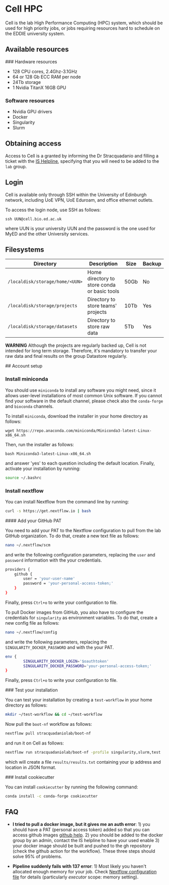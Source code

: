 # Cell HPC

Cell is the lab High Performance Computing (HPC) system, which should be used
for high priority jobs, or jobs requiring resources hard to schedule on the
EDDIE university system.

## Available resources

### Hardware resources

- 128 CPU cores, 2.4Ghz-3.1GHz
- 64 or 128 Gb ECC RAM per node
- 24Tb storage
- 1 Nvidia TitanX 16GB GPU

### Software resources

- Nvidia GPU drivers 
- Docker
- Singularity
- Slurm

## Obtaining access

Access to Cell is a granted by informing the Dr Stracquadanio and filling a
ticket with the [IS Helpline](https://edin.ac/launch-edhelp), specifying 
that you will need to be added to the `lab` group.

## Login

Cell is available only through SSH within the University of Edinburgh network, 
including UoE VPN, UoE Eduroam, and office ethernet outlets.

To access the login node, use SSH as follows:

```
ssh UUN@cell.bio.ed.ac.uk
```

where UUN is your university UUN and the password is the one used for MyED and
the other University services.

## Filesystems

| Directory                       | Description                                     | Size  | Backup |
| --------------------------------| ------------------------------------------------|-------|--------|
| `/localdisk/storage/home/<UUN>` | Home directory to store conda or basic tools    | 50Gb  |   No   |
| `/localdisk/storage/projects`   | Directory to store teams' projects              | 10Tb  |   Yes  |
| `/localdisk/storage/datasets`   | Directory to store raw data                     | 5Tb   |   Yes  |


**WARNING** Although the projects are regularly backed up, Cell is not intended
for long term storage. Therefore, it's mandatory to transfer your raw data and
final results on the group Datastore regularly.


## Account setup

### Install miniconda 

You should use `miniconda` to install any software you might need, since it
allows user-level installations of most common Unix software. If you cannot find
your software in the default channel, please check also the `conda-forge` and
`bioconda` channels.

To install `miniconda`, download the installer in your home directory as
follows:

```
wget https://repo.anaconda.com/miniconda/Miniconda3-latest-Linux-x86_64.sh
``` 

Then, run the installer as follows: 

```
bash Miniconda3-latest-Linux-x86_64.sh
``` 

and answer 'yes' to each question including the default location. Finally,
activate your installation by running:

```bash
source ~/.bashrc
```

### Install nextflow

You can install Nextflow from the command line by running: 

```bash
curl -s https://get.nextflow.io | bash
```

#### Add your GitHub PAT

You need to add your PAT to the Nextflow configuration to pull from the lab
GitHub organization. To do that, create a new text file as follows: 

```bash
nano ~/.nextflow/scm
```

and write the following configuration parameters, replacing the `user` and 
`password` information with the your credentials.

```bash
providers {
    github {
        user = 'your-user-name'
        password = 'your-personal-access-token;'
    }
}
```

Finally, press `Ctrl+o` to write your configuration to file.

To pull Docker images from GitHub, you also have to configure the credentials 
for `singularity` as environment variables. To do that, create a new config 
file as follows: 

```bash
nano ~/.nextflow/config
```

and write the following parameters, replacing the `SINGULARITY_DOCKER_PASSWORD`
and with the your PAT.

```bash
env {
        SINGULARITY_DOCKER_LOGIN='$oauthtoken'
        SINGULARITY_DOCKER_PASSWORD='your-personal-access-token;'
}
```

Finally, press `Ctrl+o` to write your configuration to file.

### Test your installation 

You can test your installation by creating a `test-workflow` in 
your home directory as follows:  

```bash
mkdir ~/test-workflow && cd ~/test-workflow
```

Now pull the `boot-nf` workflow as follows: 

```bash
nextflow pull stracquadaniolab/boot-nf
```

and run it on Cell as follows: 

```bash
nextflow run stracquadaniolab/boot-nf -profile singularity,slurm,test
```

which will create a file `results/results.txt` containing your ip address and
location in JSON format.

### Install cookiecutter 

You can install `cookiecutter` by running the following command: 

```bash
conda install -c conda-forge cookiecutter
```


## FAQ

- **I tried to pull a docker image, but it gives me an auth error**: 1) you
  should have a PAT (personal access token) added so that you can access github
  images [github
  help](https://docs.github.com/en/github/authenticating-to-github/creating-a-personal-access-token).
  2) you should be added to the docker group by an admin, contact the IS
  helpline to have your used enable 3) your docker image should be built and
  pushed to the gh repository (check the github action for the workflow). These
  three steps should solve 95% of problems. 

- **Pipeline suddenly fails with 137 error**: 1) Most likely you haven't
  allocated enough memory for your job. Check [Nextflow configuration
  file](https://www.nextflow.io/docs/latest/config.html#) for details
  (particularly _executor_ scope: memory setting).